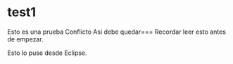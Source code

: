 # test1
Esto es una prueba
Conflicto
Asi debe quedar===
Recordar leer esto antes de empezar.

Esto lo puse desde Eclipse.
